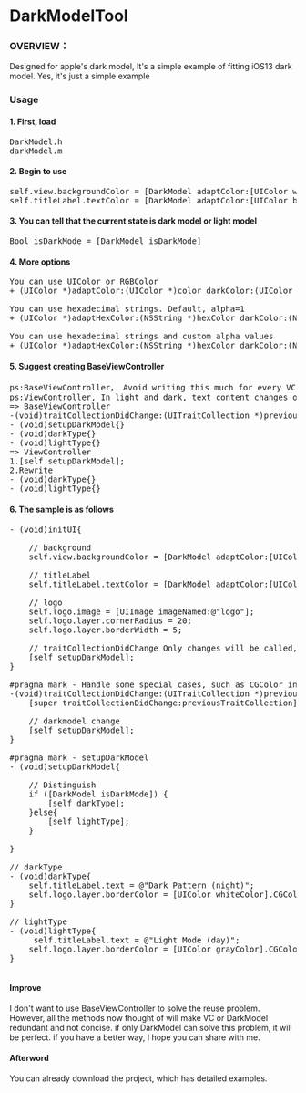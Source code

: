 # DarkModelTool

### OVERVIEW：
Designed for apple's dark model, It's a simple example of fitting iOS13 dark model. Yes, it's just a simple example

### Usage
#### 1. First, load 
<pre>
DarkModel.h 
darkModel.m
</pre>
#### 2. Begin to use
<pre>
self.view.backgroundColor = [DarkModel adaptColor:[UIColor whiteColor] darkColor:[UIColor blackColor]];
self.titleLabel.textColor = [DarkModel adaptColor:[UIColor blackColor] darkColor:[UIColor whiteColor]];
</pre>
#### 3. You can tell that the current state is dark model or light model
<pre>
Bool isDarkMode = [DarkModel isDarkMode]
</pre>
#### 4. More options
<pre>
You can use UIColor or RGBColor
+ (UIColor *)adaptColor:(UIColor *)color darkColor:(UIColor *)darkColor;

You can use hexadecimal strings. Default, alpha=1
+ (UIColor *)adaptHexColor:(NSString *)hexColor darkColor:(NSString *)hexDarkColor;

You can use hexadecimal strings and custom alpha values
+ (UIColor *)adaptHexColor:(NSString *)hexColor darkColor:(NSString *)hexDarkColor alpha:(CGFloat)alpha;
</pre>
#### 5. Suggest creating BaseViewController 
<pre>
ps:BaseViewController， Avoid writing this much for every VC
ps:ViewController, In light and dark, text content changes or CGColor changes and other special cases, The ViewController will override and call the parent method, otherwise it can be ignored
=> BaseViewController 
-(void)traitCollectionDidChange:(UITraitCollection *)previousTraitCollection{}
- (void)setupDarkModel{}
- (void)darkType{}
- (void)lightType{}
=> ViewController 
1.[self setupDarkModel];
2.Rewrite
- (void)darkType{}
- (void)lightType{}
</pre>
#### 6. The sample is as follows
<pre>
- (void)initUI{

    // background
    self.view.backgroundColor = [DarkModel adaptColor:[UIColor whiteColor] darkColor:[UIColor blackColor]];
  
    // titleLabel
    self.titleLabel.textColor = [DarkModel adaptColor:[UIColor blackColor] darkColor:[UIColor whiteColor]];
    
    // logo
    self.logo.image = [UIImage imageNamed:@"logo"];
    self.logo.layer.cornerRadius = 20;
    self.logo.layer.borderWidth = 5;
    
    // traitCollectionDidChange Only changes will be called, so for special requirements, it should be preset
    [self setupDarkModel];
}

#pragma mark - Handle some special cases, such as CGColor in layer, special, text changes caused by light and dark scenes, etc
-(void)traitCollectionDidChange:(UITraitCollection *)previousTraitCollection{
    [super traitCollectionDidChange:previousTraitCollection];
    
    // darkmodel change
    [self setupDarkModel];
}

#pragma mark - setupDarkModel
- (void)setupDarkModel{

    // Distinguish
    if ([DarkModel isDarkMode]) {
        [self darkType];
    }else{
        [self lightType];
    }
    
}

// darkType
- (void)darkType{
    self.titleLabel.text = @"Dark Pattern (night)";
    self.logo.layer.borderColor = [UIColor whiteColor].CGColor;
}

// lightType
- (void)lightType{
     self.titleLabel.text = @"Light Mode (day)";
    self.logo.layer.borderColor = [UIColor grayColor].CGColor;
}

</pre>
#### Improve
I don't want to use BaseViewController to solve the reuse problem. However, all the methods now thought of will make VC or DarkModel redundant and not concise. if only DarkModel can solve this problem, it will be perfect. if you have a better way, I hope you can share with me.
#### Afterword
You can already download the project, which has detailed examples. 

